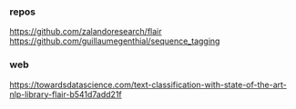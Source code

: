 ### repos
https://github.com/zalandoresearch/flair
https://github.com/guillaumegenthial/sequence_tagging


### web
https://towardsdatascience.com/text-classification-with-state-of-the-art-nlp-library-flair-b541d7add21f
